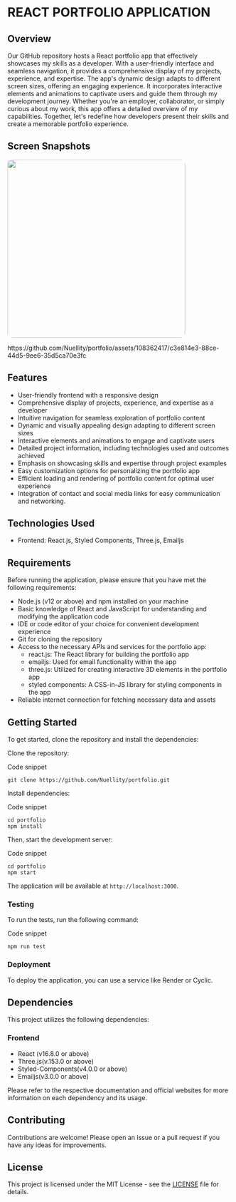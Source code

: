 # REACT PORTFOLIO APPLICATION

## Overview

Our GitHub repository hosts a React portfolio app that effectively showcases my skills as a developer. With a user-friendly interface and seamless navigation, it provides a comprehensive display of my projects, experience, and expertise. The app's dynamic design adapts to different screen sizes, offering an engaging experience. It incorporates interactive elements and animations to captivate users and guide them through my development journey. Whether you're an employer, collaborator, or simply curious about my work, this app offers a detailed overview of my capabilities. Together, let's redefine how developers present their skills and create a memorable portfolio experience.

## Screen Snapshots

<p float="left">
  <img src="https://i.imgur.com/nX0B0tI.jpg" width=400  style="border-radius: 10px;" />
</p>
https://github.com/Nuellity/portfolio/assets/108362417/c3e814e3-88ce-44d5-9ee6-35d5ca70e3fc



## Features

- User-friendly frontend with a responsive design
- Comprehensive display of projects, experience, and expertise as a developer
- Intuitive navigation for seamless exploration of portfolio content
- Dynamic and visually appealing design adapting to different screen sizes
- Interactive elements and animations to engage and captivate users
- Detailed project information, including technologies used and outcomes achieved
- Emphasis on showcasing skills and expertise through project examples
- Easy customization options for personalizing the portfolio app
- Efficient loading and rendering of portfolio content for optimal user experience
- Integration of contact and social media links for easy communication and networking.

## Technologies Used

- Frontend: React.js, Styled Components, Three.js, Emailjs

## Requirements

Before running the application, please ensure that you have met the following requirements:

- Node.js (v12 or above) and npm installed on your machine
- Basic knowledge of React and JavaScript for understanding and modifying the application code
- IDE or code editor of your choice for convenient development experience
- Git for cloning the repository
- Access to the necessary APIs and services for the portfolio app:
  - react.js: The React library for building the portfolio app
  - emailjs: Used for email functionality within the app
  - three.js: Utilized for creating interactive 3D elements in the portfolio app
  - styled components: A CSS-in-JS library for styling components in the app
- Reliable internet connection for fetching necessary data and assets

## Getting Started

To get started, clone the repository and install the dependencies:

Clone the repository:

Code snippet

```
git clone https://github.com/Nuellity/portfolio.git

```

Install dependencies:

Code snippet

```
cd portfolio
npm install

```

Then, start the development server:

Code snippet

```
cd portfolio
npm start

```

The application will be available at `http://localhost:3000`.

### Testing

To run the tests, run the following command:

Code snippet

```
npm run test

```

### Deployment

To deploy the application, you can use a service like Render or Cyclic.

## Dependencies

This project utilizes the following dependencies:

### Frontend

- React (v16.8.0 or above)
- Three.js(v.153.0 or above)
- Styled-Components(v4.0.0 or above)
- Emailjs(v3.0.0 or above)

Please refer to the respective documentation and official websites for more information on each dependency and its usage.

## Contributing

Contributions are welcome! Please open an issue or a pull request if you have any ideas for improvements.

## License

This project is licensed under the MIT License - see the [LICENSE](https://github.com/Nuellity/portfolio/blob/main/LICENSE) file for details.





